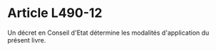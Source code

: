 # Article L490-12

Un décret en Conseil d'Etat détermine les modalités d'application du présent livre.

